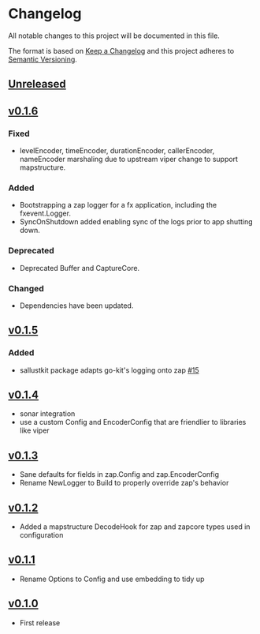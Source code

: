 # Changelog
All notable changes to this project will be documented in this file.

The format is based on [Keep a Changelog](http://keepachangelog.com/en/1.0.0/)
and this project adheres to [Semantic Versioning](http://semver.org/spec/v2.0.0.html).

## [Unreleased]

## [v0.1.6]

### Fixed
- levelEncoder, timeEncoder, durationEncoder, callerEncoder, nameEncoder marshaling
  due to upstream viper change to support mapstructure.
### Added
- Bootstrapping a zap logger for a fx application, including the fxevent.Logger.
- SyncOnShutdown added enabling sync of the logs prior to app shutting down.
### Deprecated
- Deprecated Buffer and CaptureCore.
### Changed
- Dependencies have been updated.

## [v0.1.5]

### Added
- sallustkit package adapts go-kit's logging onto zap [#15](https://github.com/xmidt-org/sallust/issues/15)

## [v0.1.4]
- sonar integration
- use a custom Config and EncoderConfig that are friendlier to libraries like viper

## [v0.1.3]
- Sane defaults for fields in zap.Config and zap.EncoderConfig
- Rename NewLogger to Build to properly override zap's behavior

## [v0.1.2]
- Added a mapstructure DecodeHook for zap and zapcore types used in configuration

## [v0.1.1]
- Rename Options to Config and use embedding to tidy up

## [v0.1.0]
- First release

[Unreleased]: https://github.com/xmidt-org/sallust/compare/v0.1.6..HEAD
[v0.1.6]: https://github.com/xmidt-org/sallust/compare/0.1.5...v0.1.6
[v0.1.5]: https://github.com/xmidt-org/sallust/compare/0.1.4...v0.1.5
[v0.1.4]: https://github.com/xmidt-org/sallust/compare/0.1.3...v0.1.4
[v0.1.3]: https://github.com/xmidt-org/sallust/compare/0.1.2...v0.1.3
[v0.1.2]: https://github.com/xmidt-org/sallust/compare/0.1.1...v0.1.2
[v0.1.1]: https://github.com/xmidt-org/sallust/compare/0.1.0...v0.1.1
[v0.1.0]: https://github.com/xmidt-org/sallust/compare/0.0.0...v0.1.0
